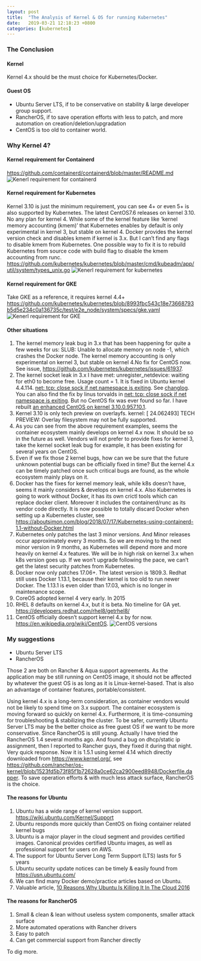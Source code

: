 ```yaml
---
layout: post
title:  "The Analysis of Kernel & OS for running Kubernetes"
date:   2019-03-21 12:18:23 +0800
categories: [kubernetes]
---
```


### The Conclusion

#### Kernel

Kernel 4.x should be the must choice for Kubernetes/Docker.

#### Guest OS

- Ubuntu Server LTS, if to be conservative on stability & large developer group support.
- RancherOS, if to save operation efforts with less to patch, and more automation on creation/deletion/upgradation
- CentOS is too old to container world.

### Why Kernel 4?

#### Kernel requirement for Containerd

https://github.com/containerd/containerd/blob/master/README.md
![Kenerl requirement for containerd](https://raw.githubusercontent.com/garyhuang123/garyhuang123.github.io/master/static/img/_posts/2019-03-21-the-analysis-of-kernel-and-os-for-running-kubernetes/kernel_requirement_for_containerd.png  "Kenerl requirement for containerd")

#### Kernel requirement for Kubernetes

Kernel 3.10 is just the minimum requirement, you can see 4+ or even 5+ is also supported by Kubernetes. The latest CentOS7.6 releases on kernel 3.10. No any plan for kernel 4. While some of the kernel feature like ‘kernel memory accounting (kmem)’ that Kubernetes enables by default is only experimental in kernel 3, but stable on kernel 4. Docker provides the kernel version check and disables kmem if kernel is 3.x. But I can’t find any flags to disable kmem from Kubernetes. One possible way to fix it is to rebuild Kubernetes from source code with build flag to disable the kmem accounting from runc.
https://github.com/kubernetes/kubernetes/blob/master/cmd/kubeadm/app/util/system/types_unix.go
![Kenerl requirement for kubernetes](https://raw.githubusercontent.com/garyhuang123/garyhuang123.github.io/master/static/img/_posts/2019-03-21-the-analysis-of-kernel-and-os-for-running-kubernetes/kernel_requirement_for_k8s.png  "Kenerl requirement for kubernetes")

#### Kernel requirement for GKE

Take GKE as a reference, it requires kernel 4.4+
https://github.com/kubernetes/kubernetes/blob/8993fbc543c18e73668793b5d5e234c0a136735c/test/e2e_node/system/specs/gke.yaml
![Kenerl requirement for GKE](https://raw.githubusercontent.com/garyhuang123/garyhuang123.github.io/master/static/img/_posts/2019-03-21-the-analysis-of-kernel-and-os-for-running-kubernetes/kernel_requirement_for_gke.png  "Kenerl requirement for GKE")

#### Other situations

1. The kernel memory leak bug in 3.x that has been happening for quite a few weeks for us: SLUB: Unable to allocate memory on node -1, which crashes the Docker node. The kernel memory accounting is only experimental on kernel 3, but stable on kernel 4.No fix for CentOS now. See issue, https://github.com/kubernetes/kubernetes/issues/61937.
2. The kernel socket leak in 3.x I have met: unregister_netdevice: waiting for eth0 to become free. Usage count = 1. It is fixed in Ubuntu kernel 4.4.114. [net: tcp: close sock if net namespace is exiting](https://cdn.kernel.org/pub/linux/kernel/v4.x/ChangeLog-4.4.114.). See [changlog]( https://launchpad.net/ubuntu/+source/linux/4.4.0-118.142). You can also find the fix by linus torvalds in [net: tcp: close sock if net namespace is exiting](https://github.com/torvalds/linux/commit/4ee806d51176ba7b8ff1efd81f271d7252e03a1d). But no CentOS fix was ever found so far. I have rebuilt [an enhanced CentOS on kernel 3.10.0.957.10.1](https://github.com/garyhuang123/kubernetes-centos-kernel/releases).
3. Kernel 3.10 is only tech preview on overlayfs. kernel: [ 24.062493] TECH PREVIEW: Overlay filesystem may not be fully supported.
4. As you can see from the above requirement examples, seems the container ecosystem mainly develops on kernel 4.x now. It should be so in the future as well. Vendors will not prefer to provide fixes for kernel 3, take the kernel socket leak bug for example, it has been existing for several years on CentOS.
5. Even if we fix those 2 kernel bugs, how can we be sure that the future unknown potential bugs can be officially fixed in time? But the kernel 4.x can be timely patched once such critical bugs are found, as the whole ecosystem mainly plays on it.
6. Docker has the fixes for kernel memory leak, while k8s doesn’t have, seems it mainly considers & develops on kernel 4.x. Also Kubernetes is going to work without Docker, it has its own crictl tools which can replace docker client. Moreover it includes the containerd/runc as its vendor code directly. It is now possible to totally discard Docker when setting up a Kubernetes cluster, see https://aboutsimon.com/blog/2018/07/17/Kubernetes-using-containerd-1.1-without-Docker.html
7. Kubernetes only patches the last 3 minor versions. And Minor releases occur approximately every 3 months. So we are moving to the next minor version in 9 months, as Kubernetes will depend more and more heavily on kernel 4.x features. We will be in high risk on kernel 3.x when k8s version goes up. If we won’t upgrade following the pace, we can’t get the latest security patches from Kubernetes.
8. Docker now only patches 17.06+. The latest version is 1809.3. Redhat still uses Docker 1.13.1, because their kernel is too old to run newer Docker. The 1.13.1 is even older than 17.03, which is no longer in maintenance scope.
9. CoreOS adopted kernel 4 very early. In 2015
10. RHEL 8 defaults on kernel 4.x, but it is beta. No timeline for GA yet. https://developers.redhat.com/rhel8/getrhel8/
11. CentOS officially doesn’t support kernel 4.x by for now. https://en.wikipedia.org/wiki/CentOS.
![CentOS versions](https://raw.githubusercontent.com/garyhuang123/garyhuang123.github.io/master/static/img/_posts/2019-03-21-the-analysis-of-kernel-and-os-for-running-kubernetes/centos_timeline.png  "CentOS versions")

### My suggestions

- Ubuntu Server LTS
- RancherOS

Those 2 are both on Rancher & Aqua support agreements. As the application may be still running on CentOS image, it should not be affected by whatever the guest OS is as long as it is Linux-kernel-based. That is also an advantage of container features, portable/consistent.

Using kernel 4.x is a long-term consideration, as container vendors would not be likely to spend time on 3.x support. The container ecosystem is moving forward so quickly on kernel 4.x. Furthermore, it is time-consuming for troubleshooting & stabilizing the cluster. To be safer, currently Ubuntu Server LTS may be the better choice as free guest OS if we want to be more conservative. Since RancherOS is still young. Actually I have tried the RancherOS 1.4 several months ago. And found a bug on dhcp/static ip assignment, then I reported to Rancher guys, they fixed it during that night. Very quick response. Now it is 1.5.1 using kernel 4.14 which directly downloaded from https://www.kernel.org/, see https://github.com/rancher/os-kernel/blob/1523fd5b73f85f1b72628a0ce62ca2900eed8948/Dockerfile.dapper. To save operation efforts & with much less attack surface, RancherOS is the choice.

#### The reasons for Ubuntu

1. Ubuntu has a wide range of kernel version support. https://wiki.ubuntu.com/Kernel/Support
2. Ubuntu responds more quickly than CentOS on fixing container related kernel bugs
3. Ubuntu is a major player in the cloud segment and provides certified images. Canonical provides certified Ubuntu images, as well as professional support for users on AWS.
4. The support for Ubuntu Server Long Term Support (LTS) lasts for 5 years 
5. Ubuntu security update notices can be timely & easily found from https://usn.ubuntu.com/
6. We can find many Docker demo/practice articles based on Ubuntu.
7. Valuable article, [10 Reasons Why Ubuntu Is Killing It In The Cloud 2016](https://www.forbes.com/sites/janakirammsv/2016/01/12/10-reasons-why-ubuntu-is-killing-it-in-the-cloud/#4c0e832e1ae5)

#### The reasons for RancherOS

1. Small & clean & lean without useless system components, smaller attack surface
2. More automated operations with Rancher drivers
3. Easy to patch
4. Can get commercial support from Rancher directly

To dig more.


